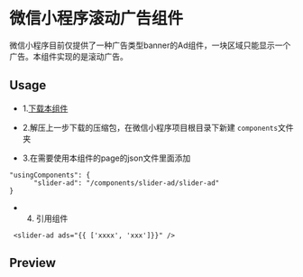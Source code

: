 # 微信小程序滚动广告组件
微信小程序目前仅提供了一种广告类型banner的Ad组件，一块区域只能显示一个广告。本组件实现的是滚动广告。

## Usage
- 1.[下载本组件](https://github.com/geekeren/mp-slider-ad-component/releases)

- 2.解压上一步下载的压缩包，在微信小程序项目根目录下新建 `components`文件夹
- 3.在需要使用本组件的page的json文件里面添加
```
"usingComponents": {
      "slider-ad": "/components/slider-ad/slider-ad"
}
```
- 4. 引用组件
```
 <slider-ad ads="{{ ['xxxx', 'xxx']}}" />
```

## Preview

